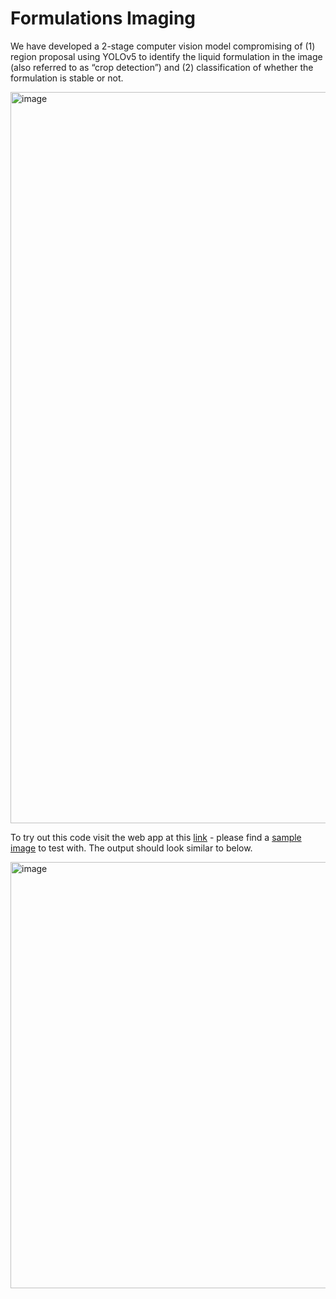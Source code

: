 # Formulations Imaging

We have developed a 2-stage computer vision model compromising of (1) region proposal using YOLOv5 to identify the liquid formulation in the image (also referred to as “crop detection”) and (2) classification of whether the formulation is stable or not. 

<img width="1170" alt="image" src="https://user-images.githubusercontent.com/56798326/233680769-40ed8222-744c-43a0-9dd0-cb4d9c3e1ef0.png">

To try out this code visit the web app at this [link](http://aket95.pythonanywhere.com/) - please find a [sample image](https://github.com/AniketChitre/stability-computer-vision/blob/master/data/images/opencv_02-03-2023_S118_False_post-pHAdj.png) to test with. The output should look similar to below.

<img width="682" alt="image" src="https://user-images.githubusercontent.com/56798326/233711709-8563f5f7-ab69-4035-a211-b4187d8ebf97.png">
